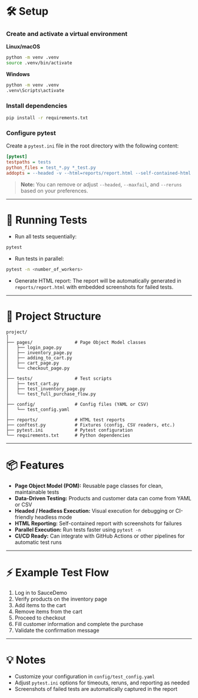 # 🛠️ Setup

### Create and activate a virtual environment

**Linux/macOS**

```bash
python -m venv .venv
source .venv/bin/activate
```

**Windows**

```bash
python -m venv .venv
.venv\Scripts\activate
```

### Install dependencies

```bash
pip install -r requirements.txt
```

### Configure pytest

Create a `pytest.ini` file in the root directory with the following content:

```ini
[pytest]
testpaths = tests
python_files = test_*.py *_test.py
addopts = --headed -v --html=reports/report.html --self-contained-html --maxfail=2 --reruns 2
```

> **Note:** You can remove or adjust `--headed`, `--maxfail`, and `--reruns` based on your preferences.

---

# 🚀 Running Tests

* Run all tests sequentially:

```bash
pytest
```

* Run tests in parallel:

```bash
pytest -n <number_of_workers>
```

* Generate HTML report:
  The report will be automatically generated in `reports/report.html` with embedded screenshots for failed tests.

---

# 🧩 Project Structure

```
project/
│
├── pages/                # Page Object Model classes
│   ├── login_page.py
│   ├── inventory_page.py
│   ├── adding_to_cart.py
│   ├── cart_page.py
│   └── checkout_page.py
│
├── tests/                # Test scripts
│   ├── test_cart.py
│   ├── test_inventory_page.py
│   └── test_full_purchase_flow.py
│
├── config/               # Config files (YAML or CSV)
│   └── test_config.yaml
│
├── reports/              # HTML test reports
├── conftest.py           # Fixtures (config, CSV readers, etc.)
├── pytest.ini            # Pytest configuration
└── requirements.txt      # Python dependencies
```

---

# 📦 Features

* **Page Object Model (POM):** Reusable page classes for clean, maintainable tests
* **Data-Driven Testing:** Products and customer data can come from YAML or CSV
* **Headed / Headless Execution:** Visual execution for debugging or CI-friendly headless mode
* **HTML Reporting:** Self-contained report with screenshots for failures
* **Parallel Execution:** Run tests faster using `pytest -n`
* **CI/CD Ready:** Can integrate with GitHub Actions or other pipelines for automatic test runs

---

# ⚡ Example Test Flow

1. Log in to SauceDemo
2. Verify products on the inventory page
3. Add items to the cart
4. Remove items from the cart
5. Proceed to checkout
6. Fill customer information and complete the purchase
7. Validate the confirmation message

---

# 💡 Notes

* Customize your configuration in `config/test_config.yaml`
* Adjust `pytest.ini` options for timeouts, reruns, and reporting as needed
* Screenshots of failed tests are automatically captured in the report
